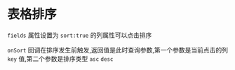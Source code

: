 # 表格排序

`fields` 属性设置为 `sort:true` 的列属性可以点击排序

`onSort` 回调在排序发生前触发,返回值是此时查询参数,第一个参数是当前点击的列 `key` 值,第二个参数是排序类型 `asc` `desc`